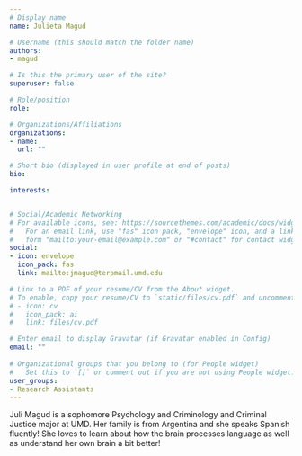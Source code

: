 ```yaml
---
# Display name
name: Julieta Magud

# Username (this should match the folder name)
authors:
- magud

# Is this the primary user of the site?
superuser: false

# Role/position
role:

# Organizations/Affiliations
organizations:
- name: 
  url: ""

# Short bio (displayed in user profile at end of posts)
bio:

interests:


# Social/Academic Networking
# For available icons, see: https://sourcethemes.com/academic/docs/widgets/#icons
#   For an email link, use "fas" icon pack, "envelope" icon, and a link in the
#   form "mailto:your-email@example.com" or "#contact" for contact widget.
social:
- icon: envelope
  icon_pack: fas
  link: mailto:jmagud@terpmail.umd.edu

# Link to a PDF of your resume/CV from the About widget.
# To enable, copy your resume/CV to `static/files/cv.pdf` and uncomment the lines below.  
# - icon: cv
#   icon_pack: ai
#   link: files/cv.pdf

# Enter email to display Gravatar (if Gravatar enabled in Config)
email: ""
  
# Organizational groups that you belong to (for People widget)
#   Set this to `[]` or comment out if you are not using People widget.  
user_groups:
- Research Assistants
---
```

Juli Magud is a sophomore Psychology and Criminology and Criminal Justice major at UMD. Her family is from Argentina and she speaks Spanish fluently! She loves to learn about how the brain processes language as well as understand her own brain a bit better!
